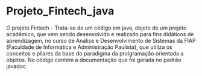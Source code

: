 # Projeto_Fintech_java
O projeto Fintech - Trata-se de um código em java, objeto de um projeto acadêmico, que vem sendo desenvolvido e realizado para fins didáticos de aprendizagem, no curso de Análise e Desenvolvimento de Sistemas da FIAP (Faculdade de Informática e Administração Paulista), que utiliza os conceitos e pilares da base do paradigma da proigramação orientada a objetos. 
No código contém a documentação que foi gerada no padrão javadoc.
